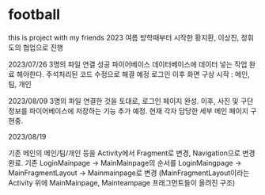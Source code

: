 # football
this is project with my friends
2023 여름 방학때부터 시작한 황지환, 이상진, 정휘도의 협업으로 진행

2023/07/26
3명의 파일 연결 성공
파이어베이스 데이터베이스에 데이터 넣는 작업 완료 해야한다. 주석처리된 코드 수정으로 해결 예정
로그인 이후 화면 구상 시작 : 메인, 팀, 개인

2023/08/09
3명의 파일 연결한 것을 토대로, 로그인 페이지 완성. 이후, 사진 및 구단 정보를 파이어베이스에 저장하는 기능 추가 예정.
현재 각자 담당한 세부 메인 페이지 구현중.

2023/08/19

기존 메인의 메인/팀/개인 등을 Activity에서 Fragment로 변경, Navigation으로 변경 완료.
기존 LoginMainpage -> MainMainpage의 순서를  LoginMaingpage -> MainFragmentLayout -> Mainmainpage로 변경
(MainFragmentLayout이라는 Activity 위에 MainMainpage, Mainteampage 프래그먼트들이 올려진 구조)

